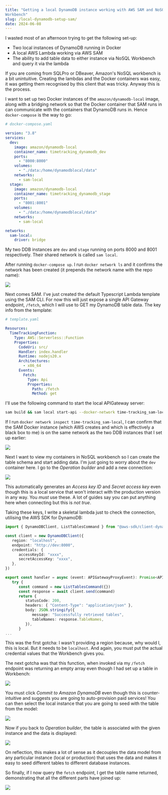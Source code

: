 ```yaml
---
title: "Getting a local DynamoDB instance working with AWS SAM and NoSQL
Workbench"
slug: /local-dynamodb-setup-sam/
date: 2024-06-08
---
```


I wasted most of an afternoon trying to get the following set-up:

- Two local instances of DynamoDB running in Docker
- A local AWS Lambda working via AWS SAM
- The ability to add table data to either instance via NoSQL Workbench and query
  it via the lambda

If you are coming from SQLPro or DBeaver, Amazon's NoSQL workbench is a bit
unintuitive. Creating the lambdas and the Docker containers was easy, it was
getting them recognised by this client that was tricky. Anyway this is the
process.

I want to set up two Docker instances of the `amazon/dynamodb-local` image,
along with a bridging network so that the Docker container that SAM runs in can
communicate with the containers that DynamoDB runs in. Hence `docker-compose` is
the way to go:

```yml
# docker-compose.yaml

version: "3.8"
services:
  dev:
    image: amazon/dynamodb-local
    container_name: timetracking_dynamodb_dev
    ports:
      - "8000:8000"
    volumes:
      - "./data:/home/dynamodblocal/data"
    networks:
      - sam-local
  stage:
    image: amazon/dynamodb-local
    container_name: timetracking_dynamodb_stage
    ports:
      - "8001:8001"
    volumes:
      - "./data:/home/dynamodblocal/data"
    networks:
      - sam-local

networks:
  sam-local:
    driver: bridge
```

My two DDB instances are `dev` and `stage` running on ports 8000 and 8001
respectively. Their shared network is called `sam local`.

After running `docker-compose up`. I run `docker network ls` and it confirms the
network has been created (it prepends the network name with the repo name):

![](./img/docker-network-ls.png)

Next comes SAM. I've just created the default Typescript Lambda template using
the SAM CLI. For now this will just expose a single API Gateway endpoint,
`/fetch`, which I will use to GET my DynamoDB table data. The key info from the
template:

```yml
# template.yaml

Resources:
  TimeTrackingFunction:
    Type: AWS::Serverless::Function
    Properties:
      CodeUri: src/
      Handler: index.handler
      Runtime: nodejs20.x
      Architectures:
        - x86_64
      Events:
        Fetch:
          Type: Api
          Properties:
            Path: /fetch
            Method: get
```

I'll use the following command to start the local APIGateway server:

```sh
sam build && sam local start-api --docker-network time-tracking_sam-local
```

If I run `docker network inspect time-tracking_sam-local`, I can confirm that
the SAM Docker instance (which AWS creates and which is effectively a black box
to me) is on the same network as the two DDB instances that I set up earlier:

![](./img/docker-network-inspect.png)

Next I want to view my containers in NoSQL workbench so I can create the table
schema and start adding data. I'm just going to worry about the `dev` container
here. I go to the _Operation builder_ and add a new connection:

![](./img/workbench-create-conn.png)

This automatically generates an _Access key ID_ and _Secret access key_ even
though this is a local service that won't interact with the production version
in any way. You _must_ use these. A lot of guides say you can put anything here
when connecting but this is _not true_.

Taking these keys, I write a skeletal lambda just to check the connection,
utilising the AWS SDK for DynamoDB:

```ts
import { DynamoDBClient, ListTablesCommand } from "@aws-sdk/client-dynamodb"

const client = new DynamoDBClient({
   region: "localhost",
   endpoint: "http://dev:8000",
   credentials: {
      accessKeyId: "xxxx",
      secretAccessKey: "xxxx",
   },
})

export const handler = async (event: APIGatewayProxyEvent): Promise<APIGatewayProxyResult> => {
   try {
      const command = new ListTablesCommand({})
      const response = await client.send(command)
      return {
         statusCode: 200,
         headers: { "Content-Type": "application/json" },
         body: JSON.stringify({
            message: "Successfully retrieved tables",
            tableNames: response.TableNames,
         }),
      }
...
```

This was the first gotcha: I wasn't providing a region because, why would I,
this is local. But it needs to be `localhost`. And again, you must put the
actual credential values that the Workbench gives you.

The next gotcha was that this function, when invoked via my `/fetch` endpoint
was returning an empty array even though I had set up a table in Workbench:

![](./img/workbench-data-modeller.png)

You must click _Commit to Amazon DynamoDB_ even though this is counter-intuitive
and suggests you are going to auto-provision paid services! You can then select
the local instance that you are going to seed with the table from the model:

![](./img/commit-table-workbench.png)

Now if you back to _Operation builder_, the table is associated with the given
instance and the data is displayed:

![](./img/ddb-data-in-builder.png)

On reflection, this makes a lot of sense as it decouples the data model from any
particular instance (local or production) that uses the data and makes it easy
to seed different tables to different database instances.

So finally, if I now query the `fetch` endpoint, I get the table name returned,
demonstrating that all the different parts have joined up:

![](./img/httpie-showing-data.png)
